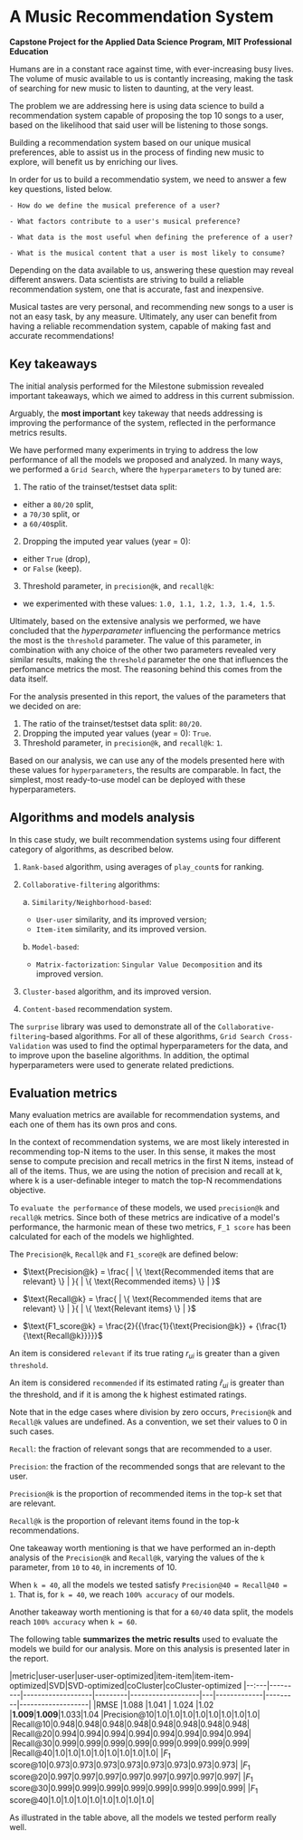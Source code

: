 # A Music Recommendation System

**Capstone Project for the Applied Data Science Program, MIT Professional Education**

Humans are in a constant race against time, with ever-increasing busy lives. 
The volume of music available to us is contantly increasing, making the task of searching for new music to listen to daunting, 
at the very least.

The problem we are addressing here is using data science to build a recommendation system capable of proposing the top 10 songs to a user, 
based on the likelihood that said user will be listening to those songs.

Building a recommendation system based on our unique musical preferences, 
able to assist us in the process of finding new music to explore, will benefit us by enriching our lives.

In order for us to build a recommendatio system, we need to answer a few key questions, listed below.

    - How do we define the musical preference of a user?

    - What factors contribute to a user's musical preference?

    - What data is the most useful when defining the preference of a user?

    - What is the musical content that a user is most likely to consume?

Depending on the data available to us, answering these question may reveal different answers. 
Data scientists are striving to build a reliable recommendation system, one that is accurate, fast and inexpensive.

Musical tastes are very personal, and recommending new songs to a user is not an easy task, by any measure. 
Ultimately, any user can benefit from having a reliable recommendation system, capable of making fast and accurate recommendations!

## **Key takeaways**

The initial analysis performed for the Milestone submission revealed important takeaways, which we aimed to address in this current submission. 

Arguably, the **most important** key takeway that needs addressing is improving the performance of the system, reflected in the performance metrics results. 

We have performed many experiments in trying to address the low performance of all the models we proposed and analyzed. In many ways, we performed a `Grid Search`, where the `hyperparameters` to by tuned are:

1. The ratio of the trainset/testset data split:
  - either a `80/20` split, 
  - a `70/30` split, or
  - a `60/40`split.
2. Dropping the imputed year values (year = 0):
  - either `True` (drop),
  - or `False` (keep).
3. Threshold parameter, in `precision@k`, and `recall@k`:
  - we experimented with these values: `1.0, 1.1, 1.2, 1.3, 1.4, 1.5`.

Ultimately, based on the extensive analysis we performed, we have concluded that the _hyperparameter_ influencing the performance metrics the most is the `threshold` parameter. The value of this parameter, in combination with any choice of the other two parameters revealed very similar results, making the `threshold` parameter the one that influences the perfomance metrics the most. The reasoning behind this comes from the data itself.

For the analysis presented in this report, the values of the parameters that we decided on are:
1. The ratio of the trainset/testset data split: `80/20`.
2. Dropping the imputed year values (year = 0): `True`.
3. Threshold parameter, in `precision@k`, and `recall@k`: `1`.

Based on our analysis, we can use any of the models presented here with these values for `hyperparameters`, the results are comparable. In fact, the simplest, most ready-to-use model can be deployed with these hyperparameters.

## **Algorithms and models analysis**

In this case study, we built recommendation systems using four different category of algorithms, as described below.

1. `Rank-based` algorithm, using averages of `play_count`s for ranking.

2.  `Collaborative-filtering` algorithms:
    
    a. `Similarity/Neighborhood-based`:
      - `User-user` similarity, and its improved version;
      - `Item-item` similarity, and its improved version.
    
    b. `Model-based`:
      - `Matrix-factorization`: `Singular Value Decomposition` and its improved version.

3. `Cluster-based` algorithm, and its improved version.
    
4. `Content-based` recommendation system.  

The `surprise` library was used to demonstrate all of the `Collaborative-filtering`-based algorithms. For all of these algorithms, `Grid Search Cross-Validation` was used to find the optimal hyperparameters for the data, and to improve upon the baseline algorithms. In addition, the optimal hyperparameters were used to generate related predictions.

## **Evaluation metrics**

Many evaluation metrics are available for recommendation systems, and each one of them has its own pros and cons. 

In the context of recommendation systems, we are most likely interested in recommending top-N items to the user. In this sense, it makes the most sense to compute precision and recall metrics in the first N items, instead of all of the items. Thus, we are using the notion of precision and recall at k, where k is a user-definable integer to match the top-N recommendations objective.

To `evaluate the performance` of these models, we used `precision@k` and `recall@k` metrics. Since both of these metrics are indicative of a model's performance, the harmonic mean of these two metrics, `F_1 score` has been calculated for each of the models we highlighted. 

The `Precision@k`, `Recall@k` and `F1_score@k` are defined below:

  - $\text{Precision@k} = \frac{ | \{ \text{Recommended items that are relevant} \} | }{ | \{ \text{Recommended items} \} | }$

  - $\text{Recall@k} = \frac{ | \{ \text{Recommended items that are relevant} \} | }{ | \{ \text{Relevant items} \} | }$

  - $\text{F1_score@k} = \frac{2}{{\frac{1}{\text{Precision@k}} + {\frac{1}{\text{Recall@k}}}}}$

An item is considered `relevant` if its true rating $r_{ui}$ is greater than a given `threshold`. 

An item is considered `recommended` if its estimated rating
$\hat{r}_{ui}$ is greater than the threshold, and if it is among the k highest estimated ratings.

Note that in the edge cases where division by zero occurs, `Precision@k` and `Recall@k` values are undefined. As a convention, we set their values to 0 in such cases.

`Recall`: the fraction of relevant songs that are recommended to a user.

`Precision`: the fraction of the recommended songs that are relevant to the user.

`Precision@k` is the proportion of recommended items in the top-k set that are relevant.

`Recall@k` is the proportion of relevant items found in the top-k recommendations.

One takeaway worth mentioning is that we have performed an in-depth analysis of the `Precision@k` and `Recall@k`, varying the values of the `k` parameter, from `10` to `40`, in increments of 10. 

When `k = 40`, all the models we tested satisfy `Precision@40 = Recall@40 = 1`. That is, for `k = 40`, we reach `100% accuracy` of our models.

Another takeaway worth mentioning is that for a `60/40` data split, the models reach `100% accuracy` when `k = 60`.

The following table **summarizes the metric results** used to evaluate the models we build for our analysis. More on this analysis is presented later in the report.

|metric|user-user|user-user-optimized|item-item|item-item-optimized|SVD|SVD-optimized|coCluster|coCluster-optimized
|--:---|---------|-------------------|---------|-------------------|---|-------------|---------|-------------------|
|RMSE  |1.088  |1.041             |  1.024  |1.02 |**1.009**|**1.009**|1.033|1.04
|Precision@10|1.0|1.0|1.0|1.0|1.0|1.0|1.0|1.0|
|Recall@10|0.948|0.948|0.948|0.948|0.948|0.948|0.948|0.948|
|Recall@20|0.994|0.994|0.994|0.994|0.994|0.994|0.994|0.994|
|Recall@30|0.999|0.999|0.999|0.999|0.999|0.999|0.999|0.999|
|Recall@40|1.0|1.0|1.0|1.0|1.0|1.0|1.0|1.0|
|$F_1$ score@10|0.973|0.973|0.973|0.973|0.973|0.973|0.973|0.973|
|$F_1$ score@20|0.997|0.997|0.997|0.997|0.997|0.997|0.997|0.997|
|$F_1$ score@30|0.999|0.999|0.999|0.999|0.999|0.999|0.999|0.999|
|$F_1$ score@40|1.0|1.0|1.0|1.0|1.0|1.0|1.0|1.0|

As illustrated in the table above, all the models we tested perform really well. 
